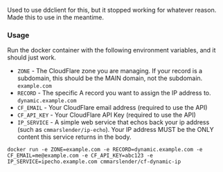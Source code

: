 Used to use ddclient for this, but it stopped working for whatever reason. Made this to use in the meantime.

### Usage

Run the docker container with the following environment variables, and it should just work.
* `ZONE` - The CloudFlare zone you are managing. If your record is a subdomain, this should be the MAIN domain, not the subdomain. `example.com`
* `RECORD` - The specific A record you want to assign the IP address to. `dynamic.example.com`
* `CF_EMAIL` - Your CloudFlare email address (required to use the API)
* `CF_API_KEY` - Your CloudFlare API Key (required to use the API)
* `IP_SERVICE` - A simple web service that echos back your ip address (such as `cmmarslender/ip-echo`). Your IP address MUST be the ONLY content this service returns in the body. 

`docker run -e ZONE=example.com -e RECORD=dynamic.example.com -e CF_EMAIL=me@example.com -e CF_API_KEY=abc123 -e IP_SERVICE=ipecho.example.com cmmarslender/cf-dynamic-ip`
